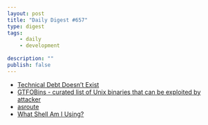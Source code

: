 ```yaml
---
layout: post
title: "Daily Digest #657"
type: digest
tags: 
    - daily
    - development
    
description: ""
publish: false
---
```


- [Technical Debt Doesn’t Exist](https://thehftguy.com/2020/08/26/technical-debt-doesnt-exist/)
- [GTFOBins - curated list of Unix binaries that can be exploited by attacker](https://gtfobins.github.io/)
- [asroute](https://github.com/stevenpack/asroute)
- [What Shell Am I Using?](https://nil.wallyjones.com/what-shell-am-i-using/)
